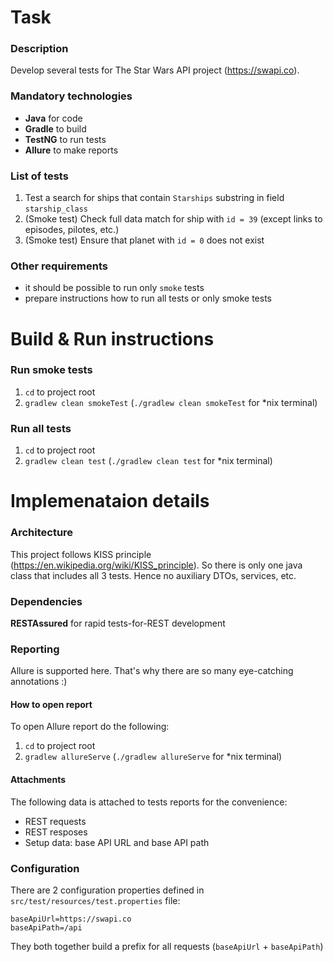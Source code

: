 # Task
### Description
Develop several tests for The Star Wars API project (https://swapi.co).

### Mandatory technologies
- **Java** for code
- **Gradle** to build 
- **TestNG** to run tests
- **Allure** to make reports

### List of tests
1. Test a search for ships that contain `Starships` substring in field `starship_class`
2. (Smoke test) Check full data match for ship with `id = 39` (except links to episodes, pilotes, etc.)
3. (Smoke test) Ensure that planet with `id = 0` does not exist 

### Other requirements
- it should be possible to run only `smoke` tests
- prepare instructions how to run all tests or only smoke tests

# Build & Run instructions
### Run smoke tests
1. `cd` to project root
2. `gradlew clean smokeTest` (`./gradlew clean smokeTest` for *nix terminal)

### Run all tests
1. `cd` to project root
2. `gradlew clean test` (`./gradlew clean test` for *nix terminal)

# Implemenataion details
### Architecture
This project follows KISS principle (https://en.wikipedia.org/wiki/KISS_principle). So there is only one java class that includes all 3 tests. Hence no auxiliary DTOs, services, etc.

### Dependencies
**RESTAssured** for rapid tests-for-REST development

### Reporting
Allure is supported here. That's why there are so many eye-catching annotations :)

#### How to open report
To open Allure report do the following:
1. `cd` to project root
2. `gradlew allureServe` (`./gradlew allureServe` for *nix terminal)

#### Attachments
The following data is attached to tests reports for the convenience:
- REST requests
- REST resposes
- Setup data: base API URL and base API path

### Configuration
There are 2 configuration properties defined in `src/test/resources/test.properties` file:
```
baseApiUrl=https://swapi.co
baseApiPath=/api
```
They both together build a prefix for all requests (`baseApiUrl` + `baseApiPath`)
